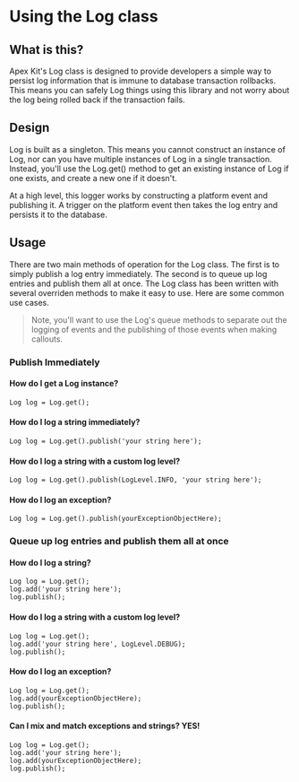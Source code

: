 # Using the Log class

## What is this?

Apex Kit's Log class is designed to provide developers a simple way to persist log information that is immune to
database transaction rollbacks.
This means you can safely Log things using this library and not worry about the log being rolled back if the transaction
fails.

## Design

Log is built as a singleton. This means you cannot construct an instance of Log, nor can you have multiple instances of
Log in a single transaction.
Instead, you'll use the Log.get() method to get an existing instance of Log if one exists, and create a new one if it
doesn't.

At a high level, this logger works by constructing a platform event and publishing it. A trigger on the platform event
then takes the log entry and persists it to the database.

## Usage

There are two main methods of operation for the Log class. The first is to simply publish a log entry immediately. The
second is to queue up log entries and publish them all at once. The Log class has been written with several overriden
methods to make it easy to use. Here are some common use cases.

> Note, you'll want to use the Log's queue methods to separate out the logging of events and the publishing of those
> events when making callouts.

### Publish Immediately

#### How do I get a Log instance?

```apex
Log log = Log.get();
```

#### How do I log a string immediately?

```apex
Log log = Log.get().publish('your string here');
```

#### How do I log a string with a custom log level?

```apex
Log log = Log.get().publish(LogLevel.INFO, 'your string here');
```

#### How do I log an exception?

```apex
Log log = Log.get().publish(yourExceptionObjectHere);
```

### Queue up log entries and publish them all at once

#### How do I log a string?

```apex
Log log = Log.get();
log.add('your string here');
log.publish();
```

#### How do I log a string with a custom log level?

```apex
Log log = Log.get();
log.add('your string here', LogLevel.DEBUG);
log.publish();
```

#### How do I log an exception?

```apex
Log log = Log.get();
log.add(yourExceptionObjectHere);
log.publish();
```

#### Can I mix and match exceptions and strings? YES!

```apex
Log log = Log.get();
log.add('your string here');
log.add(yourExceptionObjectHere);
log.publish();
```
